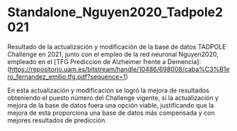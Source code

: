 # Standalone_Nguyen2020_Tadpole2021
Resultado de la actualización y modificación de la base de datos TADPOLE Challenge en 2021, junto con el empleo de la red neuronal Nguyen2020, empleado en el [TFG Prediccion de Alzheimer frente a Demencia]:(https://repositorio.uam.es/bitstream/handle/10486/698008/caba%C3%B1ero_fernandez_emilio.tfg.pdf?sequence=1)

En esta actualización y modificación se logró la mejora de resultados obteniendo el puesto número del Challenge vigente, si la actualización y mejora de la base de datos fuera una opción viable, justificando que la mejora de esta proporciona una base de datos más compensada y con mejores resultados de predicción.
